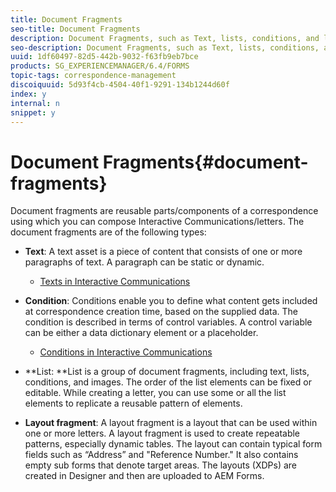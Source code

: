 ```yaml
---
title: Document Fragments
seo-title: Document Fragments
description: Document Fragments, such as Text, lists, conditions, and layout fragments, in Correspondence Management let you form the static, dynamic, and repeatable components of customer correspondence.
seo-description: Document Fragments, such as Text, lists, conditions, and layout fragments, in Correspondence Management let you form the static, dynamic, and repeatable components of customer correspondence.
uuid: 1df60497-82d5-442b-9032-f63fb9eb7bce
products: SG_EXPERIENCEMANAGER/6.4/FORMS
topic-tags: correspondence-management
discoiquuid: 5d93f4cb-4504-40f1-9291-134b1244d60f
index: y
internal: n
snippet: y
---
```


# Document Fragments{#document-fragments}

Document fragments are reusable parts/components of a correspondence using which you can compose Interactive Communications/letters. The document fragments are of the following types:

* **Text**: A text asset is a piece of content that consists of one or more paragraphs of text. A paragraph can be static or dynamic.

    * [Texts in Interactive Communications](/6-4/forms/using/texts-interactive-communications.md)

* **Condition**: Conditions enable you to define what content gets included at correspondence creation time, based on the supplied data. The condition is described in terms of control variables. A control variable can be either a data dictionary element or a placeholder.

    * [Conditions in Interactive Communications](/6-4/forms/using/conditions-interactive-communications.md)

* **List: **List is a group of document fragments, including text, lists, conditions, and images. The order of the list elements can be fixed or editable. While creating a letter, you can use some or all the list elements to replicate a reusable pattern of elements.
* **Layout fragment**: A layout fragment is a layout that can be used within one or more letters. A layout fragment is used to create repeatable patterns, especially dynamic tables. The layout can contain typical form fields such as “Address” and "Reference Number." It also contains empty sub forms that denote target areas. The layouts (XDPs) are created in Designer and then are uploaded to AEM Forms.

<!--
<related-links>
<a href="/6-4/forms/using/create-correspondence.md">Create correspondence</a>
<a href="/6-4/forms/using/manage-agent-signature-images.md">Manage agent signature images</a>
<a href="/6-4/forms/using/layout-design-details.md">Layout design details</a>
<a href="/6-4/forms/using/expression-builder.md">Expression builder</a>
<a href="/6-4/forms/using/cm-configuration-properties.md">Correspondence Management configuration properties</a>
<a href="/6-4/forms/using/submit-letter-topostprocess.md">Post processing of letters</a>
<a href="/6-4/forms/using/add-custom-action-asset-listing-view.md">Add custom action to Asset Listing view</a>
<a href="/6-4/forms/using/add-custom-properties-cm-assets.md">Add custom properties to Correspondence Management assets</a>
<a href="/6-4/forms/using/add-action-button-in-create-correspondence-ui.md">Add custom action/button in Create Correspondence UI</a>
<a href="/6-4/forms/using/customize-create-correspondence-ui.md">Customize Create Correspondence UI logo</a>
</related-links>
-->

